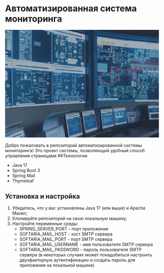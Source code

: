 # Автоматизированная система мониторинга
![project-logo.png](assets%2Fproject-logo.png)

Добро пожаловать в репозиторий автоматизированной системы мониторинга! Это проект системы, позволяющий удобный способ управления страницами
##Технологии
- Java 17
- Spring Boot 3
- Spring Mail
- Thymeleaf

## Установка и настройка
1. Убедитесь, что у вас установлены Java 17 (или выше) и Apache Maven;
2. Клонируйте репозиторий на свою локальную машину;
3. Настройте переменные среды:
   + SPRING_SERVER_PORT - порт приложения
   + SOFTARIA_MAIL_HOST - хост SMTP сервера
   + SOFTARIA_MAIL_PORT - порт SMTP сервера
   + SOFTARIA_MAIL_USERNAME - имя пользователя SMTP сервера
   + SOFTARIA_MAIL_PASSWORD - пароль пользователя SMTP сервера (в некоторых случаях может понадобиться настроить двухфакторную аутентификацию и создать пароль для приложения на локальной машине)

